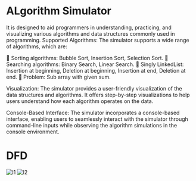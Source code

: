 # ALgorithm Simulator
It is designed to aid programmers in understanding, practicing, and visualizing various algorithms and data
structures commonly used in programming. 
Supported Algorithms: The simulator supports a wide range of algorithms, which
are:

 Sorting algorithms: Bubble Sort, Insertion Sort, Selection Sort.
 Searching algorithms: Binary Search, Linear Search.
 Singly LinkedList: Insertion at beginning, Deletion at beginning, Insertion at end,
Deletion at end.
 Problem: Sub array with given sum. 

Visualization: The simulator provides a user-friendly visualization of the data
structures and algorithms. It offers step-by-step visualizations to help users understand
how each algorithm operates on the data.

Console-Based Interface: The simulator incorporates a console-based interface,
enabling users to seamlessly interact with the simulator through command-line inputs
while observing the algorithm simulations in the console environment. 
# DFD
![l1](https://github.com/manasvikumar108/AlgorithmSimulator/assets/101572929/2116f144-29ae-4726-980d-4f5c28a61e52)
![l2](https://github.com/manasvikumar108/AlgorithmSimulator/assets/101572929/8cd773ec-6842-46cd-b07c-fbd3dcf5cfd7)


